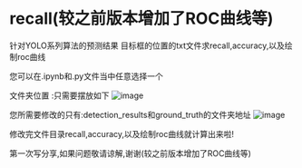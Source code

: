 # recall(较之前版本增加了ROC曲线等)
针对YOLO系列算法的预测结果 目标框的位置的txt文件求recall,accuracy,以及绘制roc曲线

您可以在.ipynb和.py文件当中任意选择一个

文件夹位置  :只需要摆放如下
![image](https://user-images.githubusercontent.com/72426381/117645016-ae3af700-b1bc-11eb-85f0-2fd850aa2780.png)




您所需要修改的只有:detection_results和ground_truth的文件夹地址
![image](https://user-images.githubusercontent.com/72426381/117644951-9a8f9080-b1bc-11eb-9e22-1f16e42f66fa.png)

修改完文件目录recall,accuracy,以及绘制roc曲线就计算出来啦!

第一次写分享,如果问题敬请谅解,谢谢(较之前版本增加了ROC曲线等)
